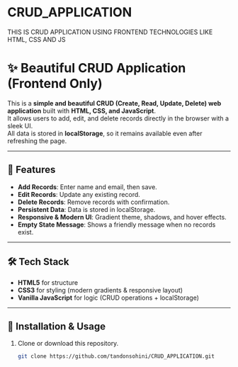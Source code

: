 # CRUD_APPLICATION
THIS IS CRUD APPLICATION USING FRONTEND TECHNOLOGIES LIKE HTML, CSS AND JS
# ✨ Beautiful CRUD Application (Frontend Only)

This is a **simple and beautiful CRUD (Create, Read, Update, Delete) web application** built with **HTML, CSS, and JavaScript**.  
It allows users to add, edit, and delete records directly in the browser with a sleek UI.  
All data is stored in **localStorage**, so it remains available even after refreshing the page.

---

## 🚀 Features
- **Add Records**: Enter name and email, then save.
- **Edit Records**: Update any existing record.
- **Delete Records**: Remove records with confirmation.
- **Persistent Data**: Data is stored in localStorage.
- **Responsive & Modern UI**: Gradient theme, shadows, and hover effects.
- **Empty State Message**: Shows a friendly message when no records exist.

---

## 🛠️ Tech Stack
- **HTML5** for structure  
- **CSS3** for styling (modern gradients & responsive layout)  
- **Vanilla JavaScript** for logic (CRUD operations + localStorage)

---

## 📂 Installation & Usage
1. Clone or download this repository.  
   ```bash
   git clone https://github.com/tandonsohini/CRUD_APPLICATION.git


